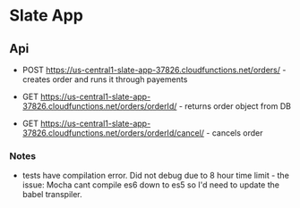 # Slate App

## Api

- POST https://us-central1-slate-app-37826.cloudfunctions.net/orders/ 
		- creates order and runs it through payements

- GET https://us-central1-slate-app-37826.cloudfunctions.net/orders/orderId/
		- returns order object from DB

- GET https://us-central1-slate-app-37826.cloudfunctions.net/orders/orderId/cancel/
		- cancels order



### Notes 

- tests have compilation error. Did not debug due to 8 hour time limit
		- the issue: Mocha cant compile es6 down to es5 so I'd need to update the babel transpiler.
